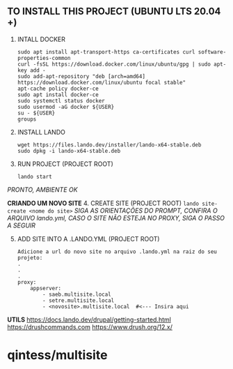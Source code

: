 ## TO INSTALL THIS PROJECT (UBUNTU LTS 20.04 +)

1. INTALL DOCKER
    ```
    sudo apt install apt-transport-https ca-certificates curl software-properties-common
    curl -fsSL https://download.docker.com/linux/ubuntu/gpg | sudo apt-key add -
    sudo add-apt-repository "deb [arch=amd64] https://download.docker.com/linux/ubuntu focal stable"
    apt-cache policy docker-ce
    sudo apt install docker-ce
    sudo systemctl status docker
    sudo usermod -aG docker ${USER}
    su - ${USER}
    groups
    ```
2. INSTALL LANDO
    ```
    wget https://files.lando.dev/installer/lando-x64-stable.deb
    sudo dpkg -i lando-x64-stable.deb
    ```

3. RUN PROJECT (PROJECT ROOT)
    ```
    lando start
    ```

*PRONTO, AMBIENTE OK*

**CRIANDO UM NOVO SITE**
4. CREATE SITE (PROJECT ROOT)
    ```
    lando site-create <nome do site>
    ```
*SIGA AS ORIENTAÇÕES DO PROMPT, CONFIRA O ARQUIVO lando.yml, CASO O SITE NÃO ESTEJA NO PROXY, SIGA O PASSO A SEGUIR*

5. ADD SITE INTO A .LANDO.YML (PROJECT ROOT)
    ```
    Adicione a url do novo site no arquivo .lando.yml na raiz do seu projeto:
    .
    .
    .
    proxy:
        appserver:
            - saeb.multisite.local
            - setre.multisite.local
            - <novosite>.multisite.local  #<--- Insira aqui
    ```
    
**UTILS**
https://docs.lando.dev/drupal/getting-started.html
https://drushcommands.com
https://www.drush.org/12.x/

# qintess/multisite
